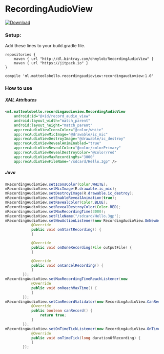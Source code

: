 # RecordingAudioView
[![Download](https://api.bintray.com/packages/ohmylob/RecordingAudioView/RecordingAudioView/images/download.svg?version=RecordingAudioView) ](https://bintray.com/ohmylob/RecordingAudioView/RecordingAudioView/RecordingAudioView/link)

### Setup:
Add these lines to your build.gradle file.
```
repositories {
    maven { url "http://dl.bintray.com/ohmylob/RecordingAudioView" }
    maven { url "https://jitpack.io" }
}
```
```
compile 'ml.matteolobello.recordingaudioview:recordingaudioview:1.0'
```

### How to use
##### XML Attributes
```xml
<ml.matteolobello.recordingaudioview.RecordingAudioView
    android:id="@+id/record_audio_view"
    android:layout_width="match_parent"
    android:layout_height="match_parent"
    app:recAudioViewIconsColor="@color/white"
    app:recAudioViewMicImage="@drawable/ic_mic"
    app:recAudioViewDestroyImage="@drawable/ic_destroy"
    app:recAudioViewRevealAnimEnabled="true"
    app:recAudioViewRevealColor="@color/colorPrimary"
    app:recAudioViewRevealDestroyColor="@color/red"
    app:recAudioViewMaxRecordingMs="3000"
    app:recAudioViewFileName="/sdcard/Hello.3gp" />
```
##### Java
```java
mRecordingAudioView.setIconsColor(Color.WHITE);
mRecordingAudioView.setMicImage(R.drawable.ic_mic);
mRecordingAudioView.setDestroyImage(R.drawable.ic_destroy);
mRecordingAudioView.setEnableRevealAnimation(true);
mRecordingAudioView.setRevealColor(Color.BLUE);
mRecordingAudioView.setRevealDestroyColor(Color.RED);
mRecordingAudioView.setMaxRecordingTime(3000);
mRecordingAudioView.setFileName("/sdcard/Hello.3gp");
mRecordingAudioView.setNewActionListener(new RecordingAudioView.OnNewActionListener() {
            @Override
            public void onStartRecording() {
            }

            @Override
            public void onDoneRecording(File outputFile) {
            }

            @Override
            public void onCancelRecording() {
            }
        });
mRecordingAudioView.setMaxRecordingTimeReachListener(new                                    RecordingAudioView.OnReachMaxTimeListener() {
            @Override
            public void onReachMaxTime() {
            }
        });
mRecordingAudioView.setCanRecordValidator(new RecordingAudioView.CanRecordValidator() {
            @Override
            public boolean canRecord() {
                return true;
            }
        });
mRecordingAudioView.setOnTimeTickListener(new RecordingAudioView.OnTimeTickListener() {
            @Override
            public void onTimeTick(long durationOfRecording) {
            }
        });
```
